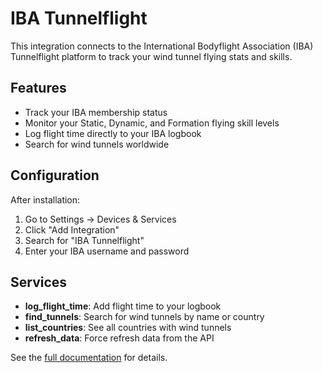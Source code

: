 # IBA Tunnelflight

This integration connects to the International Bodyflight Association (IBA) Tunnelflight platform to track your wind tunnel flying stats and skills.

## Features

- Track your IBA membership status
- Monitor your Static, Dynamic, and Formation flying skill levels
- Log flight time directly to your IBA logbook
- Search for wind tunnels worldwide

## Configuration

After installation:

1. Go to Settings → Devices & Services
2. Click "Add Integration"
3. Search for "IBA Tunnelflight"
4. Enter your IBA username and password

## Services

- **log_flight_time**: Add flight time to your logbook
- **find_tunnels**: Search for wind tunnels by name or country
- **list_countries**: See all countries with wind tunnels
- **refresh_data**: Force refresh data from the API

See the [full documentation](https://github.com/B-Hartley/tunnelflight) for details.
